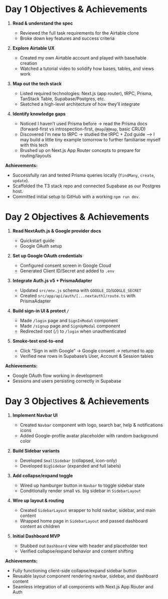 # Day 1 Objectives & Achievements

1. **Read & understand the spec**  
   - Reviewed the full task requirements for the Airtable clone  
   - Broke down key features and success criteria  

2. **Explore Airtable UX**  
   - Created my own Airtable account and played with base/table creation  
   - Watched a tutorial video to solidify how bases, tables, and views work  

3. **Map out the tech stack**  
   - Listed required technologies: Next.js (app router), tRPC, Prisma, TanStack Table, Supabase/Postgres, etc.  
   - Sketched a high-level architecture of how they’ll integrate  

4. **Identify knowledge gaps**  
   - Noticed I haven’t used Prisma before → read the Prisma docs (forward-first vs introspection-first, `@map`/`@@map`, basic CRUD)  
   - Discovered I’m new to tRPC → studied the tRPC + Zod guide --> I may build a little tiny example tomorrow to further familiarise myself with this tech 
   - Brushed up on Next.js App Router concepts to prepare for routing/layouts  

**Achievements:**  
- Successfully ran and tested Prisma queries locally (`findMany`, `create`, `update`).  
- Scaffolded the T3 stack repo and connected Supabase as our Postgres host.  
- Committed initial setup to GitHub with a working `npm run dev`.  

# Day 2 Objectives & Achievements

1. **Read NextAuth.js & Google provider docs**  
   - Quickstart guide  
   - Google OAuth setup  

2. **Set up Google OAuth credentials**  
   - Configured consent screen in Google Cloud  
   - Generated Client ID/Secret and added to `.env`  

3. **Integrate Auth.js v5 + PrismaAdapter**  
   - Updated `src/env.js` schema with `GOOGLE_ID`/`GOOGLE_SECRET`  
   - Created `src/app/api/auth/[...nextauth]/route.ts` with PrismaAdapter  

4. **Build sign-in UI & protect `/`**  
   - Made `/login` page and `SignInModal` component  
   - Made `/signup` page and `SignUpModal` component
   - Redirected root (`/`) to `/login` when unauthenticated  

5. **Smoke-test end-to-end**  
   - Click “Sign in with Google” → Google consent → returned to app  
   - Verified new rows in Supabase’s User, Account & Session tables  

**Achievements:**  
- Google OAuth flow working in development  
- Sessions and users persisting correctly in Supabase

# Day 3 Objectives & Achievements

1. **Implement Navbar UI**  
   - Created `Navbar` component with logo, search bar, help & notifications icons  
   - Added Google-profile avatar placeholder with random background color  

2. **Build Sidebar variants**  
   - Developed `SmallSidebar` (collapsed, icon-only)  
   - Developed `BigSidebar` (expanded and full labels)  

3. **Add collapse/expand toggle**  
   - Wired up hamburger button in `Navbar` to toggle sidebar state  
   - Conditionally render small vs. big sidebar in `SidebarLayout`  

4. **Wire up layout & routing**  
   - Created `SidebarLayout` wrapper to hold navbar, sidebar, and main content  
   - Wrapped home page in `SidebarLayout` and passed dashboard content as children  

5. **Initial Dashboard MVP**  
   - Stubbed out `Dashboard` view with header and placeholder text  
   - Verified collapse/expand behavior and content shifting  

**Achievements:**  
- Fully functioning client-side collapse/expand sidebar button  
- Reusable layout component rendering navbar, sidebar, and dashboard content  
- Seamless integration of all components with Next.js App Router and Auth  
